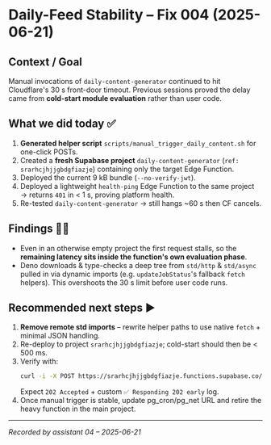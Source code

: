 # Daily-Feed Stability – Fix 004 (2025-06-21)

## Context / Goal

Manual invocations of `daily-content-generator` continued to hit Cloudflare's 30
s front-door timeout. Previous sessions proved the delay came from **cold-start
module evaluation** rather than user code.

## What we did today ✅

1. **Generated helper script** `scripts/manual_trigger_daily_content.sh` for
   one-click POSTs.
2. Created a **fresh Supabase project** `daily-content-generator`
   (`ref: srarhcjhjjgbdgfiazje`) containing only the target Edge Function.
3. Deployed the current 9 kB bundle (`--no-verify-jwt`).
4. Deployed a lightweight `health-ping` Edge Function to the same project →
   returns `401` in < 1 s, proving platform health.
5. Re-tested `daily-content-generator` → still hangs ~60 s then CF cancels.

## Findings 🕵️‍♀️

- Even in an otherwise empty project the first request stalls, so the
  **remaining latency sits inside the function's own evaluation phase**.
- Deno downloads & type-checks a deep tree from `std/http` & `std/async` pulled
  in via dynamic imports (e.g. `updateJobStatus`'s fallback `fetch` helpers).
  This overshoots the 30 s limit before user code runs.

## Recommended next steps ▶️

1. **Remove remote std imports** – rewrite helper paths to use native `fetch` +
   minimal JSON handling.
2. Re-deploy to project `srarhcjhjjgbdgfiazje`; cold-start should then be < 500
   ms.
3. Verify with:
   ```bash
   curl -i -X POST https://srarhcjhjjgbdgfiazje.functions.supabase.co/daily-content-generator -d '{}'
   ```
   Expect `202 Accepted` + custom `✅ Responding 202 early` log.
4. Once manual trigger is stable, update pg_cron/pg_net URL and retire the heavy
   function in the main project.

---

_Recorded by assistant 04 – 2025-06-21_

